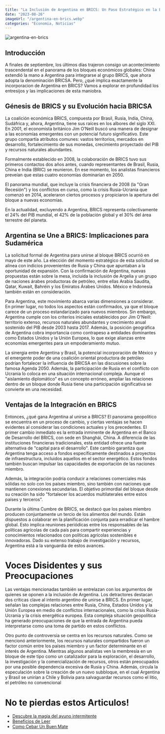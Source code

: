 ```yaml
---
title: "La Inclusión de Argentina en BRICS: Un Paso Estratégico en la Economía Global"
date: "2023-08-26"
imageUrl: "/argentina-en-brics.webp"
categories: "Economia, Noticias"
---
```


![argentina-en-brics](/argentina-en-brics.webp)

## Introducción

A finales de septiembre, los últimos días trajeron consigo un acontecimiento trascendental en el panorama de los bloques económicos globales: China extendió la mano a Argentina para integrarse al grupo BRICS, que ahora adopta la denominación BRICSA. Pero, ¿qué implica exactamente la incorporacion de Argentina en BRICS? Vamos a explorar en profundidad los entresijos y las implicaciones de esta maniobra.

## Génesis de BRICS y su Evolución hacia BRICSA

La coalición económica BRICS, compuesta por Brasil, Rusia, India, China, Sudáfrica y, ahora, Argentina, tiene sus raíces en los albores del siglo XXI. En 2001, el economista británico Jim O’Neill buscó una manera de designar a las economías emergentes con un potencial futuro significativo. Este grupo compartía atributos comunes: vastos territorios, mercados en desarrollo, fortalecimiento de sus monedas, crecimiento proyectado del PIB y recursos naturales abundantes.

Formalmente establecido en 2008, la colaboración de BRICS tuvo sus primeros contactos dos años antes, cuando representantes de Brasil, Rusia, China e India (BRIC) se reunieron. En ese momento, los analistas financieros preveían que estas cuatro economías dominarían en 2050.

El panorama mundial, que incluye la crisis financiera de 2008 (la "Gran Recesión") y los conflictos en curso, como la crisis Rusia-Ucrania que comenzó en 2014, aceleraron ciertos procesos y propiciaron la apertura del bloque a nuevas economías.

En la actualidad, excluyendo a Argentina, BRICS representa colectivamente el 24% del PIB mundial, el 42% de la población global y el 30% del área terrestre del planeta.

## Argentina se Une a BRICS: Implicaciones para Sudamérica

La solicitud formal de Argentina para unirse al bloque BRICS ocurrió en mayo de este año. La elección del momento estratégico de esta solicitud se alinea con indicios provenientes de Rusia y China que apuntaban a la oportunidad de expansión. Con la confirmación de Argentina, nuevas propuestas están sobre la mesa, incluida la inclusión de Argelia y un grupo de naciones árabes productoras de petróleo, entre ellas Arabia Saudita, Qatar, Kuwait, Bahréin y los Emiratos Árabes Unidos. México e Indonesia también están en consideración.

Para Argentina, este movimiento abarca varias dimensiones a considerar. En primer lugar, no todos los aspectos están confirmados, ya que el bloque carece de un proceso estandarizado para nuevos miembros. Sin embargo, Argentina cumple con los criterios iniciales establecidos por Jim O’Neill: territorio extenso, recursos naturales abundantes y crecimiento anual sostenido del PIB desde 2003 hasta 2017. Además, la posición geográfica de Argentina cobra importancia como contrapeso a entidades dominantes como Estados Unidos y la Unión Europea, lo que exige alianzas entre economías emergentes para un empoderamiento mutuo.

La sinergia entre Argentina y Brasil, la potencial incorporación de México y el emergente poder de una coalición oriental productora de petróleo podrían fortalecer la influencia de BRICSA en las discusiones sobre la famosa Agenda 2050. Además, la participación de Rusia en el conflicto con Ucrania lo coloca en una situación internacional compleja. Aunque el "aislamiento diplomático" es un concepto erróneo, ampliar las relaciones dentro de un bloque donde Rusia tiene una participación significativa se convierte en una necesidad.

## Ventajas de la Integración en BRICS

Entonces, ¿qué gana Argentina al unirse a BRICS? El panorama geopolítico se encuentra en un proceso de cambio, y ciertas ventajas se hacen evidentes al considerar las condiciones actuales y los precedentes. El primer cambio inmediato es la entrada inminente de Argentina en el Banco de Desarrollo del BRICS, con sede en Shanghái, China. A diferencia de las instituciones financieras tradicionales, esta entidad ofrece una fuente alternativa de "capital para el desarrollo". Este cambio garantiza que Argentina tenga acceso a fondos específicamente destinados a proyectos de infraestructura, incluidos aquellos en el sector energético. Estos fondos también buscan impulsar las capacidades de exportación de las naciones miembro.

Además, la integración podría conducir a relaciones comerciales más sólidas no solo con los países miembro, sino también con naciones que mantienen conexiones secundarias. El objetivo primordial del bloque desde su creación ha sido "fortalecer los acuerdos multilaterales entre estos países y terceros".

Durante la última Cumbre de BRICS, se destacó que los países miembro producen conjuntamente un tercio de los alimentos del mundo. Están dispuestos a colaborar en la planificación conjunta para erradicar el hambre global. Esto implica reuniones periódicas entre los responsables de las políticas agrícolas de cada país para compartir experiencias y conocimientos relacionados con políticas agrícolas sostenibles e innovadoras. Dado su extenso trabajo de investigación y recursos, Argentina está a la vanguardia de estos avances.

# Voces Disidentes y sus Preocupaciones

Las ventajas mencionadas también se entrelazan con los argumentos de quienes se oponen a la inclusión de Argentina. Los detractores destacan dos críticas clave al intento argentino de unirse a BRICS. En primer lugar, señalan las complejas relaciones entre Rusia, China, Estados Unidos y la Unión Europea en medio de conflictos internacionales, como la crisis Rusia-Ucrania y la crisis energética europea. Esta compleja situación geopolítica ha generado preocupaciones de que la entrada de Argentina pueda interpretarse como una toma de partido en estos conflictos.

Otro punto de controversia se centra en los recursos naturales. Como se mencionó anteriormente, los recursos naturales compartidos fueron un factor común entre los países miembro y un factor determinante en el interés de Argentina. Mientras algunos analistas ven la membresía en un bloque de este tipo como un catalizador para la exploración, el desarrollo, la investigación y la comercialización de recursos, otros están preocupados por una posible dependencia excesiva de Rusia y China. Además, circula la especulación sobre la creación de un nuevo subbloque, en el cual Argentina y Brasil se unirían a Chile y Bolivia para salvaguardar recursos como el litio, el petróleo no convencional

# No te pierdas estos Articulos!

- [Descubre la magia del ayuno intermitente](https://abelardo.blog/posts/ayuno-intermitente)
- [Beneficios de Leer](https://abelardo.blog/posts/beneficios-de-leer) 
- [Como Cebar Un Buen Mate](https://abelardo.blog/posts/como-cebar-un-buen-mate) 
